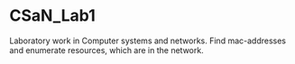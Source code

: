 # CSaN_Lab1
Laboratory work  in Computer systems and networks. Find mac-addresses and enumerate resources, which are in the network.
